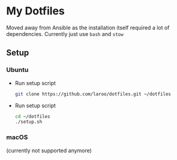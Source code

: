 # My Dotfiles

Moved away from Ansible as the installation itself required a lot of dependencies. Currently just use `bash` and `stow`

## Setup

### Ubuntu

- Run setup script

  ```bash
  git clone https://github.com/laroo/dotfiles.git ~/dotfiles
  ```

- Run setup script

  ```bash
  cd ~/dotfiles
  ./setup.sh
  ```

### macOS

(currently not supported anymore)
